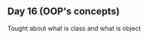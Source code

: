 Day 16 (OOP's concepts)
-----------------------------------------
Tought about what is class and what is object
